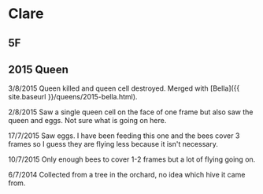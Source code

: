 # Clare
## 5F
## 2015 Queen

3/8/2015 Queen killed and queen cell destroyed.  Merged with [Bella]({{ site.baseurl }}/queens/2015-bella.html).

2/8/2015 Saw a single queen cell on the face of one frame but also saw the queen and eggs.  Not sure what is going on here.

17/7/2015 Saw eggs.  I have been feeding this one and the bees cover 3 frames so I guess they are flying less because it isn't necessary.

10/7/2015 Only enough bees to cover 1-2 frames but a lot of flying going on.

6/7/2014 Collected from a tree in the orchard, no idea which hive it came from.
